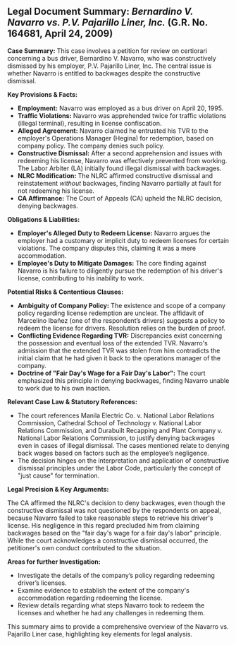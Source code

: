 ## Legal Document Summary: *Bernardino V. Navarro vs. P.V. Pajarillo Liner, Inc.* (G.R. No. 164681, April 24, 2009)

**Case Summary:** This case involves a petition for review on certiorari concerning a bus driver, Bernardino V. Navarro, who was constructively dismissed by his employer, P.V. Pajarillo Liner, Inc. The central issue is whether Navarro is entitled to backwages despite the constructive dismissal.

**Key Provisions & Facts:**

*   **Employment:** Navarro was employed as a bus driver on April 20, 1995.
*   **Traffic Violations:** Navarro was apprehended twice for traffic violations (illegal terminal), resulting in license confiscation.
*   **Alleged Agreement:** Navarro claimed he entrusted his TVR to the employer's Operations Manager (Hegina) for redemption, based on company policy. The company denies such policy.
*   **Constructive Dismissal:** After a second apprehension and issues with redeeming his license, Navarro was effectively prevented from working. The Labor Arbiter (LA) initially found illegal dismissal with backwages.
*   **NLRC Modification:** The NLRC affirmed constructive dismissal and reinstatement *without* backwages, finding Navarro partially at fault for not redeeming his license.
*   **CA Affirmance:** The Court of Appeals (CA) upheld the NLRC decision, denying backwages.

**Obligations & Liabilities:**

*   **Employer's Alleged Duty to Redeem License:** Navarro argues the employer had a customary or implicit duty to redeem licenses for certain violations. The company disputes this, claiming it was a mere accommodation.
*   **Employee's Duty to Mitigate Damages:** The core finding against Navarro is his failure to diligently pursue the redemption of his driver's license, contributing to his inability to work.

**Potential Risks & Contentious Clauses:**

*   **Ambiguity of Company Policy:** The existence and scope of a company policy regarding license redemption are unclear. The affidavit of Marcelino Ibañez (one of the respondent’s drivers) suggests a policy to redeem the license for drivers. Resolution relies on the burden of proof.
*   **Conflicting Evidence Regarding TVR:** Discrepancies exist concerning the possession and eventual loss of the extended TVR. Navarro's admission that the extended TVR was stolen from him contradicts the initial claim that he had given it back to the operations manager of the company.
*   **Doctrine of "Fair Day's Wage for a Fair Day's Labor":** The court emphasized this principle in denying backwages, finding Navarro unable to work due to his own inaction.

**Relevant Case Law & Statutory References:**

*   The court references Manila Electric Co. v. National Labor Relations Commission, Cathedral School of Technology v. National Labor Relations Commission, and Durabuilt Recapping and Plant Company v. National Labor Relations Commission, to justify denying backwages even in cases of illegal dismissal. The cases mentioned relate to denying back wages based on factors such as the employee’s negligence.
*   The decision hinges on the interpretation and application of constructive dismissal principles under the Labor Code, particularly the concept of "just cause" for termination.

**Legal Precision & Key Arguments:**

The CA affirmed the NLRC's decision to deny backwages, even though the constructive dismissal was not questioned by the respondents on appeal, because Navarro failed to take reasonable steps to retrieve his driver's license. His negligence in this regard precluded him from claiming backwages based on the "fair day's wage for a fair day's labor" principle. While the court acknowledges a constructive dismissal occurred, the petitioner's own conduct contributed to the situation.

**Areas for further Investigation:**

*   Investigate the details of the company’s policy regarding redeeming driver’s licenses.
*   Examine evidence to establish the extent of the company's accommodation regarding redeeming the license.
*   Review details regarding what steps Navarro took to redeem the licenses and whether he had any challenges in redeeming them.

This summary aims to provide a comprehensive overview of the Navarro vs. Pajarillo Liner case, highlighting key elements for legal analysis.
